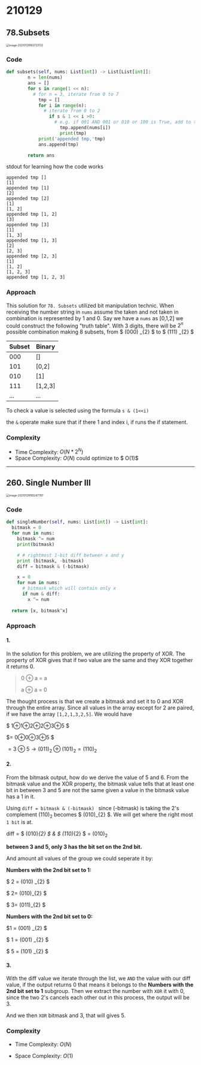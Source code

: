 # 210129 

## 78.Subsets

<img src="/Users/apple-5/Library/Application Support/typora-user-images/image-20210129163723132.png" alt="image-20210129163723132" style="zoom:50%;" />

### Code

``` python
def subsets(self, nums: List[int]) -> List[List[int]]:
        n = len(nums)
        ans = []
        for s in range(1 << n):
          # for n = 3, iterate from 0 to 7
            tmp = []
            for i in range(n):
              # iterate from 0 to 2
                if s & 1 << i >0:
                  # e.g. if 001 AND 001 or 010 or 100 is True, add to temp
                    tmp.append(nums[i])
                    print(tmp)
            print('appended tmp,'tmp)
            ans.append(tmp)

        return ans
```

stdout for learning how the code works

```
appended tmp []
[1]
appended tmp [1]
[2]
appended tmp [2]
[1]
[1, 2]
appended tmp [1, 2]
[3]
appended tmp [3]
[1]
[1, 3]
appended tmp [1, 3]
[2]
[2, 3]
appended tmp [2, 3]
[1]
[1, 2]
[1, 2, 3]
appended tmp [1, 2, 3]
```



### Approach

This solution for `78. Subsets` utilized bit manipulation technic. When receiving the number string in `nums` assume the taken and not taken in combination is represented by 1 and 0. Say we have a `nums` as [0,1,2] we could construct the following "truth table". With 3 digits, there will be $2^n$ possible combination making 8 subsets, from $ (000) _{2} $ to $ (111) _{2} $

| Subset | Binary  |
| ------ | ------- |
| 000    | []      |
| 101    | [0,2]   |
| 010    | [1]     |
| 111    | [1,2,3] |
| ...    | ...     |

To check a value is selected using the formula `s & (1<<i)`

the `&` operate make sure that if there 1 and index i, if runs the if statement.

### Complexity

- Time Complexity: $O(N*2^N)$
- Space Complexity: $O(N)$ could optimize to $ O(1)$

---

## 260. Single Number III

<img src="/Users/apple-5/Library/Application Support/typora-user-images/image-20210129185247787.png" alt="image-20210129185247787" style="zoom:50%;" />

### Code

``` python
def singleNumber(self, nums: List[int]) -> List[int]:
  bitmask = 0
  for num in nums:
    bitmask ^= num
    print(bitmask)

    # # rightmost 1-bit diff between x and y
    print (bitmask, -bitmask)
    diff = bitmask & (-bitmask)

    x = 0
    for num in nums:
      # bitmask which will contain only x
      if num & diff:
        x ^= num
	
  return [x, bitmask^x]
```



### Approach

#### 1. 

In the solution for this problem, we are utilizing the property of XOR. The property of XOR gives that if two value are the same and they XOR together it returns 0. 

> 0 ⊕ a = a
>
> a ⊕ a = 0

The thought process is that we create a bitmask and set it to 0 and XOR through the entire array. Since all values in the array except for 2 are paired, if we have the array `[1,2,1,3,2,5]`. We would have

$ 1⊕1⊕2⊕2⊕3⊕5 $

$= 0⊕0⊕3⊕5 $

$= 3⊕5  \rightarrow (011)_{2} ⊕ (101)_{2} = (110)_{2}$

#### 2.

From the bitmask output, how do we derive the value of 5 and 6. From the bitmask value and the XOR property, the bitmask value tells that at least one bit in between 3 and 5 are not the same given a value in the bitmask value has a 1 in it. 

Using `diff = bitmask & (-bitmask) ` since (-bitmask) is taking the 2's complement $(110)_{2}$ becomes $ (010)_{2} $. We will get where the right most `1 bit` is at.

diff = $ (010)_{2} $ & $ (110)_{2} $  = $(010)_{2}$ 

**between 3 and 5, only 3 has the bit set on the 2nd bit.**

And amount all values of the group we could seperate it by:

**Numbers with the 2nd bit set to 1:**

 $ 2 = (010) _{2} $

 $ 2= (010)_{2} $

 $ 3= (011)_{2} $

**Numbers with the 2nd bit set to 0:**

 $1 = (001) _{2} $

 $ 1 = (001) _{2} $

 $ 5 = (101) _{2} $

#### 3.

With the diff value we iterate through the list, we `AND` the value with our diff value, if the output returns 0 that means it belongs to the **Numbers with the 2nd bit set to 1** subgroup. Then we extract the number with `XOR` it with 0, since the two 2's cancels each other out in this process, the output will be 3. 

And we then `XOR` bitmask and 3, that will gives 5.

### Complexity

- Time Complexity: $O(N)$

- Space Complexity: $O(1)$

  